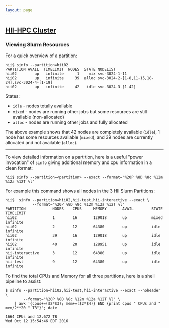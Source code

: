 ```yaml
---
layout: page
---
```


## [HII-HPC Cluster](../hii-hpc.html)

### Viewing Slurm Resources

For a quick overview of a partition:

```
hii$ sinfo --partition=hii02
PARTITION AVAIL  TIMELIMIT  NODES  STATE NODELIST
hii02        up   infinite      1    mix svc-3024-1-11
hii02        up   infinite     39  alloc svc-3024-2-[1-8,11-15,18-24],svc-3024-4-[1-19]
hii02        up   infinite     42   idle svc-3024-3-[1-42]
```

States:

- `idle` - nodes totally available
- `mixed` - nodes are running other jobs but some resources are still available (non-allocated)
- `alloc` - nodes are running other jobs and fully allocated

The above example shows that 42 nodes are completely available (`idle`), 1 node has some resources available
(`mixed`), and 39 nodes are currently allocated and not available (`alloc`).

---

To view detailed information on a partition, here is a useful "power invocation" of `sinfo` giving
additional memory and cpu information in a clean format:

```
hii$ sinfo --partition=<partition> --exact --format="%20P %8D %8c %12m %12a %12T %l"
```

For example this command shows all nodes in the 3 HII Slurm Partitions:

```
hii$  sinfo --partition=hii02,hii-test,hii-interactive --exact \
            --format="%20P %8D %8c %12m %12a %12T %l"
PARTITION            NODES    CPUS     MEMORY       AVAIL        STATE        TIMELIMIT
hii02                1        16       129018       up           mixed        infinite
hii02                2        12       64380        up           idle         infinite
hii02                39       16       129018       up           idle         infinite
hii02                40       20       128951       up           idle         infinite
hii-interactive      3        12       64380        up           idle         infinite
hii-test             9        12       64380        up           idle         infinite
```

To find the total CPUs and Memory for all three partitions, here is a shell pipeline to assist:

```
$ sinfo --partition=hii02,hii-test,hii-interactive --exact --noheader \
        --format="%20P %8D %8c %12m %12a %12T %l" \
    | awk '{cpus+=($2*$3); mem+=($2*$4)} END {print cpus " CPUs and " mem/2**20 " TB"}'; date

1664 CPUs and 12.672 TB
Wed Oct 12 15:54:46 EDT 2016
```
